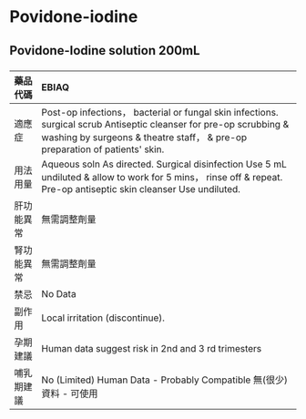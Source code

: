 # Povidone-iodine

## Povidone-Iodine solution 200mL

##### 

| 藥品代碼   | EBIAQ                                                                                                                                                                                             |
|:-----------|:--------------------------------------------------------------------------------------------------------------------------------------------------------------------------------------------------|
| 適應症     | Post-op infections， bacterial or fungal skin infections. surgical scrub Antiseptic cleanser for pre-op scrubbing & washing by surgeons & theatre staff， & pre-op preparation of patients' skin. |
| 用法用量   | Aqueous soln As directed. Surgical disinfection Use 5 mL undiluted & allow to work for 5 mins， rinse off & repeat. Pre-op antiseptic skin cleanser Use undiluted.                                |
| 肝功能異常 | 無需調整劑量                                                                                                                                                                                      |
| 腎功能異常 | 無需調整劑量                                                                                                                                                                                      |
| 禁忌       | No Data                                                                                                                                                                                           |
| 副作用     | Local irritation (discontinue).                                                                                                                                                                   |
| 孕期建議   | Human data suggest risk in 2nd and 3 rd trimesters                                                                                                                                                |
| 哺乳期建議 | No (Limited) Human Data - Probably Compatible 無(很少)資料 - 可使用                                                                                                                               |

